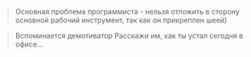 
> Основная проблема программиста - нельзя отложить в сторону основной рабочий инструмент, так как он прикреплен шеей)

> Вспоминается демотиватор
> Расскажи им, как ты устал сегодня в офисе...
